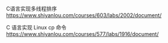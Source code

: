 C语言实现多线程排序
https://www.shiyanlou.com/courses/603/labs/2002/document/

C 语言实现 Linux cp 命令
https://www.shiyanlou.com/courses/577/labs/1916/document/


